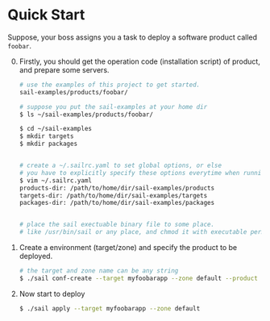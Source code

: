 # Quick Start

Suppose, your boss assigns you a task to deploy a software product called `foobar`.

0. Firstly, you should get the operation code (installation script) of product, and prepare some servers.

    ```bash
    # use the examples of this project to get started.
    sail-examples/products/foobar/

    # suppose you put the sail-examples at your home dir
    $ ls ~/sail-examples/products/foobar/

    $ cd ~/sail-examples
    $ mkdir targets
    $ mkdir packages


    # create a ~/.sailrc.yaml to set global options, or else
    # you have to explicitly specify these options everytime when running sail command.
    $ vim ~/.sailrc.yaml
    products-dir: /path/to/home/dir/sail-examples/products
    targets-dir: /path/to/home/dir/sail-examples/targets
    packages-dir: /path/to/home/dir/sail-examples/packages


    # place the sail exectuable binary file to some place.
    # like /usr/bin/sail or any place, and chmod it with executable permission.
    ```

1. Create a environment (target/zone) and specify the product to be deployed.

    ```bash
    # the target and zone name can be any string
    $ ./sail conf-create --target myfoobarapp --zone default --product foobar --hosts 10.0.0.1
    ```

2. Now start to deploy

    ```bash
    $ ./sail apply --target myfoobarapp --zone default
    ```
